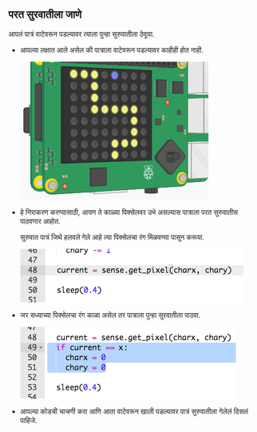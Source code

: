 ## परत सुरवातीला जाणे

आपलं पात्रं वाटेवरून पडल्यावर त्याला पुन्हा सुरुवातीला ठेवूया.

+ आपल्या लक्षात आले असेल की पात्राला वाटेवरून पडल्यावर काहीही होत नाही.
    
    ![स्क्रीनशॉट](images/tightrope-off-path.png)

+ हे निराकरण करण्यासाठी, आपण ते काळ्या पिक्सेलवर उभे असल्यास पात्राला परत सुरुवातीस पाठवणार आहोत.
    
    सुरुवात पात्रं जिथे हलवले गेले आहे त्या पिक्सेलचा रंग मिळवण्या पासून करूया.
    
    ![स्क्रीनशॉट](images/tightrope-get-pixel.png)

+ जर सध्याच्या पिक्सेलचा रंग काळा असेल तर पात्राला पुन्हा सुरवातीला पाठवा.
    
    ![स्क्रीनशॉट](images/tightrope-reset.png)

+ आपल्या कोडची चाचणी करा आणि आता वाटेवरून खाली पडल्यावर पात्रं सुरुवातीला गेलेलं दिसलं पाहिजे.